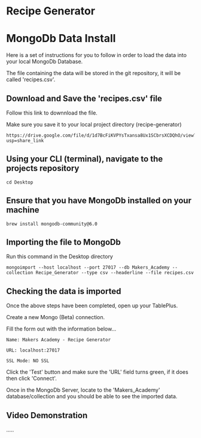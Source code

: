# Recipe Generator

# MongoDb Data Install

Here is a set of instructions for you to follow in order to load the data into your local MongoDb Database.

The file containing the data will be stored in the git repository, it will be called 'recipes.csv'.

## Download and Save the 'recipes.csv' file

Follow this link to downnload the file.

Make sure you save it to your local project directory (recipe-generator)

```
https://drive.google.com/file/d/1d7BcFiKVPYsTxansa8Ux1SCbrsXCDQhO/view?usp=share_link
```

## Using your CLI (terminal), navigate to the projects repository

```
cd Desktop
```

## Ensure that you have MongoDb installed on your machine

```
brew install mongodb-community@6.0
```
[^1]: If you already know that MongoDb is installed, skip this step
## Importing the file to MongoDb

Run this command in the Desktop directory

```
mongoimport --host localhost --port 27017 --db Makers_Academy --collection Recipe_Generator --type csv --headerline --file recipes.csv
```

## Checking the data is imported

Once the above steps have been completed, open up your TablePlus.

Create a new Mongo (Beta) connection.

Fill the form out with the information below...

```
Name: Makers Academy - Recipe Generator

URL: localhost:27017

SSL Mode: NO SSL
```

Click the 'Test' button and make sure the 'URL' field turns green, if it does then click 'Connect'.

Once in the MongoDb Server, locate to the 'Makers_Academy' database/collection and you should be able to see the imported data.

## Video Demonstration

.....
